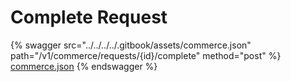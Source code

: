# Complete Request

{% swagger src="../../../../.gitbook/assets/commerce.json" path="/v1/commerce/requests/{id}/complete" method="post" %}
[commerce.json](../../../../.gitbook/assets/commerce.json)
{% endswagger %}

